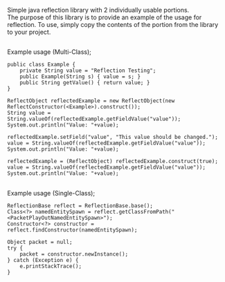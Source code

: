 Simple java reflection library with 2 individually usable portions.\
The purpose of this library is to provide an example of the usage for reflection. To use, simply copy the contents of the portion from the library to your project.
##

Example usage (Multi-Class);
```
public class Example {
    private String value = "Reflection Testing";
    public Example(String s) { value = s; }
    public String getValue() { return value; }
}

ReflectObject reflectedExample = new ReflectObject(new ReflectConstructor(<Example>).construct());
String value = String.valueOf(reflectedExample.getFieldValue("value"));
System.out.println("Value: "+value);

reflectedExample.setField("value", "This value should be changed.");
value = String.valueOf(reflectedExample.getFieldValue("value"));
System.out.println("Value: "+value);

reflectedExample = (ReflectObject) reflectedExample.construct(true);
value = String.valueOf(reflectedExample.getFieldValue("value"));
System.out.println("Value: "+value);
```
##
Example usage (Single-Class);
```
ReflectionBase reflect = ReflectionBase.base();
Class<?> namedEntitySpawn = reflect.getClassFromPath("<PacketPlayOutNamedEntitySpawn>");
Constructor<?> constructor = reflect.findConstructor(namedEntitySpawn);
		
Object packet = null;
try {
    packet = constructor.newInstance();
} catch (Exception e) {
    e.printStackTrace();
}
```